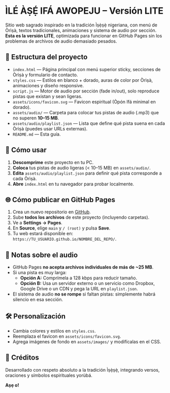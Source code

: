 # ÌLÉ ÀṢẸ́ IFÁ AWOPEJU – Versión LITE

Sitio web sagrado inspirado en la tradición Ìṣẹ̀ṣẹ̀ nigeriana, con menú de Òrìṣà, textos tradicionales, animaciones y sistema de audio por sección.  
**Esta es la versión LITE**, optimizada para funcionar en GitHub Pages sin los problemas de archivos de audio demasiado pesados.

## 📂 Estructura del proyecto

- `index.html` — Página principal con menú superior sticky, secciones de Òrìṣà y formulario de contacto.
- `styles.css` — Estilos en blanco + dorado, auras de color por Òrìṣà, animaciones y diseño responsive.
- `script.js` — Motor de audio por sección (fade in/out), solo reproduce pistas que existan y sean ligeras.
- `assets/icons/favicon.svg` — Favicon espiritual (Òpón Ifá minimal en dorado).
- `assets/audio/` — Carpeta para colocar tus pistas de audio (.mp3) que no superen **10–15 MB**.
- `assets/audio/playlist.json` — Lista que define qué pista suena en cada Òrìṣà (puedes usar URLs externas).
- `README.md` — Esta guía.

## 🚀 Cómo usar

1. **Descomprime** este proyecto en tu PC.
2. **Coloca** tus pistas de audio ligeras (< 10–15 MB) en `assets/audio/`.
3. **Edita** `assets/audio/playlist.json` para definir qué pista corresponde a cada Òrìṣà.
4. **Abre** `index.html` en tu navegador para probar localmente.

## 🌐 Cómo publicar en GitHub Pages

1. Crea un nuevo repositorio en [GitHub](https://github.com).
2. Sube **todos los archivos** de este proyecto (incluyendo carpetas).
3. Ve a **Settings → Pages**.
4. En **Source**, elige `main` y `/ (root)` y pulsa **Save**.
5. Tu web estará disponible en: `https://TU_USUARIO.github.io/NOMBRE_DEL_REPO/`.

## 🎵 Notas sobre el audio

- GitHub Pages **no acepta archivos individuales de más de ~25 MB**.
- Si una pista es muy larga:
  - **Opción A:** Comprímela a 128 kbps para reducir tamaño.
  - **Opción B:** Usa un servidor externo o un servicio como Dropbox, Google Drive o un CDN y pega la URL en `playlist.json`.
- El sistema de audio **no se rompe** si faltan pistas: simplemente habrá silencio en esa sección.

## 🛠️ Personalización

- Cambia colores y estilos en `styles.css`.
- Reemplaza el favicon en `assets/icons/favicon.svg`.
- Agrega imágenes de fondo en `assets/images/` y modifícalas en el CSS.

## 📜 Créditos

Desarrollado con respeto absoluto a la tradición Ìṣẹ̀ṣẹ̀, integrando versos, oraciones y símbolos espirituales yorùbá.

**Aṣẹ o!**
